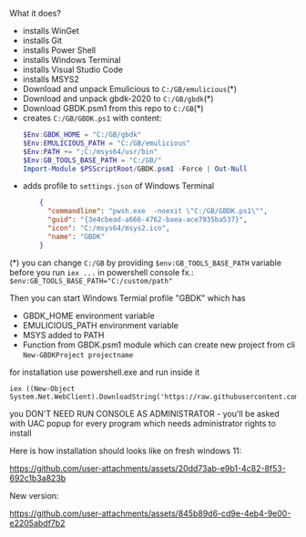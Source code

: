 What it does?

- installs WinGet
- installs Git
- installs Power Shell
- installs Windows Terminal
- installs Visual Studio Code
- installs MSYS2
- Download and unpack Emulicious to `C:/GB/emulicious`(*)
- Download and unpack gbdk-2020 to `C:/GB/gbdk`(*)
- Download GBDK.psm1 from this repo to `C:/GB`(*)
- creates  `C:/GB/GBDK.ps1` with content:
  ```ps1
  $Env:GBDK_HOME = "C:/GB/gbdk"
  $Env:EMULICIOUS_PATH = "C:/GB/emulicious"
  $Env:PATH += ";C:/msys64/usr/bin"
  $Env:GB_TOOLS_BASE_PATH = "C:/GB/"
  Import-Module $PSScriptRoot/GBDK.psm1 -Force | Out-Null
  ```
- adds profile to `settings.json` of Windows Terminal
  ```json
      {
        "commandline": "pwsh.exe  -noexit \"C:/GB/GBDK.ps1\"",
        "guid": "{3e4cbead-a666-4762-baea-ace7935ba537}",
        "icon": "C:/msys64/msys2.ico",
        "name": "GBDK"
      }
  ```
(*) you can change `C:/GB` by providing `$env:GB_TOOLS_BASE_PATH` variable before you run `iex ...` in powershell console fx.: `$env:GB_TOOLS_BASE_PATH="C:/custom/path"`

Then you can start Windows Termial profile "GBDK" which has 
- GBDK_HOME environment variable
- EMULICIOUS_PATH environment variable
- MSYS added to PATH
- Function from GBDK.psm1 module which can create new project from cli `New-GBDKProject projectname`


for installation use powershell.exe and run inside it
```
iex ((New-Object System.Net.WebClient).DownloadString('https://raw.githubusercontent.com/SelvinPL/gb_tools_installer/master/install.ps1'))
```
you DON'T NEED RUN CONSOLE AS ADMINISTRATOR - you'll be asked with UAC popup for every program which needs administrator rights to install

Here is how installation should looks like on fresh windows 11:

https://github.com/user-attachments/assets/20dd73ab-e9b1-4c82-8f53-692c1b3a823b

New version:

https://github.com/user-attachments/assets/845b89d6-cd9e-4eb4-9e00-e2205abdf7b2


